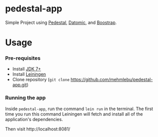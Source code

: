 # pedestal-app
Simple Project using [Pedestal](https://pedestal.io), [Datomic](https://clojars.org/com.datomic/datomic-free), and [Boostrap](https://getbootstrap.com/).

# Usage
### Pre-requisites
- Install [JDK 7+](https://www.oracle.com/java/technologies/downloads/)
- Install [Leiningen](https://leiningen.org/#install)
- Clone repository (`git clone` https://github.com/mehmlebu/pedestal-app.git)

### Running the app
Inside `pedestal-app`, run the command `lein run` in the terminal. The first time you run this command Leiningen will fetch and install all of the application's dependencies.

Then visit http://localhost:8081/
